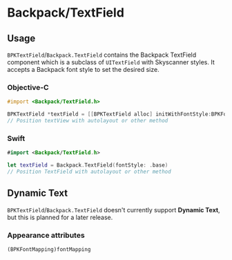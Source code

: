 # Backpack/TextField

## Usage

`BPKTextField`/`Backpack.TextField` contains the Backpack TextField component which is a subclass of `UITextField` with Skyscanner styles. It accepts a Backpack font style to set the desired size.

### Objective-C

```objective-c
#import <Backpack/TextField.h>

BPKTextField *textField = [[BPKTextField alloc] initWithFontStyle:BPKFontStyleTextBase];
// Position textView with autolayout or other method
```

### Swift

```swift
#import <Backpack/TextField.h>

let textField = Backpack.TextField(fontStyle: .base)
// Position TextField with autolayout or other method
```

## Dynamic Text

`BPKTextField`/`Backpack.TextField` doesn't currently support **Dynamic Text**, but this is planned for a later release.

### Appearance attributes
`(BPKFontMapping)fontMapping`
